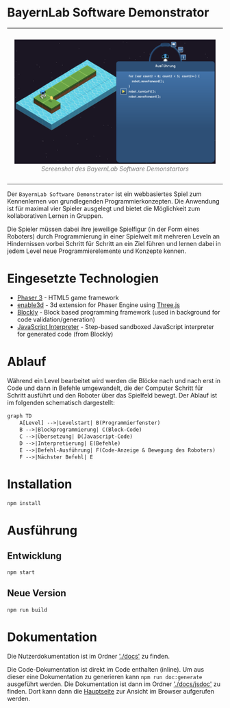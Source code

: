 # BayernLab Software Demonstrator

<table align="center">
    <tr>
        <td> 
            <p align="center" style="padding: 10px">
                <img alt="Versuch debuggen" src="./docs/pics/Spieldesign Navigation Versuch debuggen.png" height=290>
                <br>
                <em style="color: grey">Screenshot des BayernLab Software Demonstartors</em>
            </p> 
        </td>
    </tr>
</table>

Der `BayernLab Software Demonstrator` ist ein webbasiertes Spiel zum Kennenlernen von grundlegenden Programmierkonzepten.
Die Anwendung ist für maximal vier Spieler ausgelegt und bietet die Möglichkeit zum kollaborativen Lernen in Gruppen.

Die Spieler müssen dabei ihre jeweilige Spielfigur (in der Form eines Roboters) durch Programmierung in einer Spielwelt mit mehreren Leveln an Hindernissen vorbei Schritt für Schritt an ein Ziel führen und lernen dabei in jedem Level neue Programmierelemente und Konzepte kennen.

# Eingesetzte Technologien

- [Phaser 3](https://github.com/photonstorm/phaser) - HTML5 game framework
- [enable3d](https://github.com/enable3d/enable3d) - 3d extension for Phaser Engine using [Three.js](https://github.com/mrdoob/three.js)
- [Blockly](https://github.com/google/blockly) - Block based programming framework (used in background for code validation/generation)
- [JavaScript Interpreter](https://github.com/NeilFraser/JS-Interpreter) - Step-based sandboxed JavaScript interpreter for generated code (from Blockly)

# Ablauf

Während ein Level bearbeitet wird werden die Blöcke nach und nach erst in Code und dann in Befehle umgewandelt, die der Computer Schritt für Schritt ausführt und den Roboter über das Spielfeld bewegt. Der Ablauf ist im folgenden schematisch dargestellt:

```mermaid
graph TD
    A[Level] -->|Levelstart| B(Programmierfenster)
    B -->|Blockprogrammierung| C(Block-Code)
    C -->|Übersetzung| D(Javascript-Code)
    D -->|Interpretierung| E(Befehle)
    E -->|Befehl-Ausführung| F(Code-Anzeige & Bewegung des Roboters)
    F -->|Nächster Befehl| E
```

# Installation

```shell
npm install
```

# Ausführung

## Entwicklung

```shell
npm start
```

## Neue Version

```shell
npm run build
```

# Dokumentation

Die Nutzerdokumentation ist im Ordner ['./docs'](./docs) zu finden.

Die Code-Dokumentation ist direkt im Code enthalten (inline). Um aus dieser eine Dokumentation zu generieren kann `npm run doc:generate` ausgeführt werden.
Die Dokumentation ist dann im Ordner ['./docs/jsdoc'](./docs/jsdoc/) zu finden. Dort kann dann die [Hauptseite](./docs/jsdoc/index.html) zur Ansicht im Browser aufgerufen werden.
